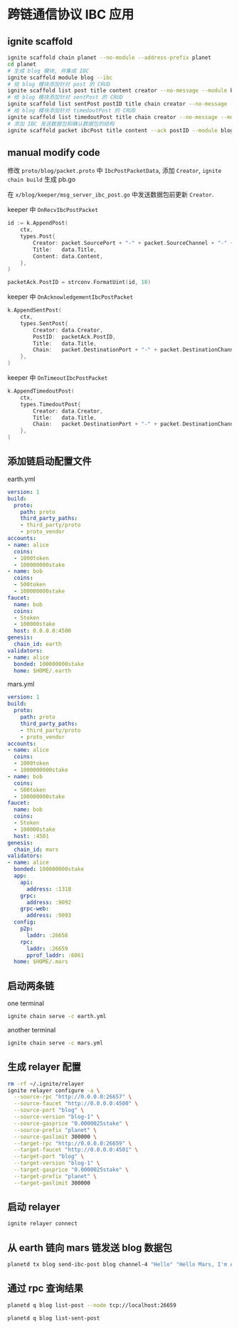 # 跨链通信协议 IBC 应用

## ignite scaffold

```sh
ignite scaffold chain planet --no-module --address-prefix planet
cd planet
# 生成 blog 模块, 并集成 IBC
ignite scaffold module blog --ibc
# 给 blog 模块添加针对 post 的 CRUD
ignite scaffold list post title content creator --no-message --module blog
# 给 blog 模块添加针对 sentPost 的 CRUD
ignite scaffold list sentPost postID title chain creator --no-message --module blog
# 给 blog 模块添加针对 timedoutPost 的 CRUD
ignite scaffold list timedoutPost title chain creator --no-message --module blog
# 添加 IBC 发送数据包和确认数据包的结构
ignite scaffold packet ibcPost title content --ack postID --module blog
```

## manual modify code

修改 `proto/blog/packet.proto` 中 `IbcPostPacketData`, 添加 `Creator`, `ignite chain build` 生成 pb.go

在 `x/blog/keeper/msg_server_ibc_post.go` 中发送数据包前更新 `Creator`.

keeper 中 `OnRecvIbcPostPacket`

```go
id := k.AppendPost(
    ctx,
    types.Post{
        Creator: packet.SourcePort + "-" + packet.SourceChannel + "-" + data.Creator,
        Title:   data.Title,
        Content: data.Content,
    },
)

packetAck.PostID = strconv.FormatUint(id, 10)
```

keeper 中 `OnAcknowledgementIbcPostPacket`

```go
k.AppendSentPost(
    ctx,
    types.SentPost{
        Creator: data.Creator,
        PostID:  packetAck.PostID,
        Title:   data.Title,
        Chain:   packet.DestinationPort + "-" + packet.DestinationChannel,
    },
)
```

keeper 中 `OnTimeoutIbcPostPacket`

```go
k.AppendTimedoutPost(
    ctx,
    types.TimedoutPost{
        Creator: data.Creator,
        Title:   data.Title,
        Chain:   packet.DestinationPort + "-" + packet.DestinationChannel,
    },
)
```

## 添加链启动配置文件

earth.yml

```yaml
version: 1
build:
  proto:
    path: proto
    third_party_paths:
    - third_party/proto
    - proto_vendor
accounts:
- name: alice
  coins:
  - 1000token
  - 100000000stake
- name: bob
  coins:
  - 500token
  - 100000000stake
faucet:
  name: bob
  coins:
  - 5token
  - 100000stake
  host: 0.0.0.0:4500
genesis:
  chain_id: earth
validators:
- name: alice
  bonded: 100000000stake
  home: $HOME/.earth
```

mars.yml

```yaml
version: 1
build:
  proto:
    path: proto
    third_party_paths:
    - third_party/proto
    - proto_vendor
accounts:
- name: alice
  coins:
  - 1000token
  - 1000000000stake
- name: bob
  coins:
  - 500token
  - 100000000stake
faucet:
  name: bob
  coins:
  - 5token
  - 100000stake
  host: :4501
genesis:
  chain_id: mars
validators:
- name: alice
  bonded: 100000000stake
  app:
    api:
      address: :1318
    grpc:
      address: :9092
    grpc-web:
      address: :9093
  config:
    p2p:
      laddr: :26658
    rpc:
      laddr: :26659
      pprof_laddr: :6061
  home: $HOME/.mars

```

## 启动两条链

one terminal

```sh
ignite chain serve -c earth.yml
```

another terminal

```sh
ignite chain serve -c mars.yml
```

## 生成 relayer 配置

```sh
rm -rf ~/.ignite/relayer
ignite relayer configure -a \
  --source-rpc "http://0.0.0.0:26657" \
  --source-faucet "http://0.0.0.0:4500" \
  --source-port "blog" \
  --source-version "blog-1" \
  --source-gasprice "0.0000025stake" \
  --source-prefix "planet" \
  --source-gaslimit 300000 \
  --target-rpc "http://0.0.0.0:26659" \
  --target-faucet "http://0.0.0.0:4501" \
  --target-port "blog" \
  --target-version "blog-1" \
  --target-gasprice "0.0000025stake" \
  --target-prefix "planet" \
  --target-gaslimit 300000
```

## 启动 relayer

```sh
ignite relayer connect
```

## 从 earth 链向 mars 链发送 blog 数据包

```sh
planetd tx blog send-ibc-post blog channel-4 "Hello" "Hello Mars, I'm Alice from Earth" --from alice --chain-id earth --home ~/.earth
```

## 通过 rpc 查询结果

```sh
planetd q blog list-post --node tcp://localhost:26659

planetd q blog list-sent-post
```
